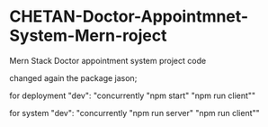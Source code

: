 # CHETAN-Doctor-Appointmnet-System-Mern-roject

Mern Stack Doctor appointment system project code

changed again the package jason;

for deployment
"dev": "concurrently \"npm start\" \"npm run client\""

for system
"dev": "concurrently \"npm run server\" \"npm run client\""
